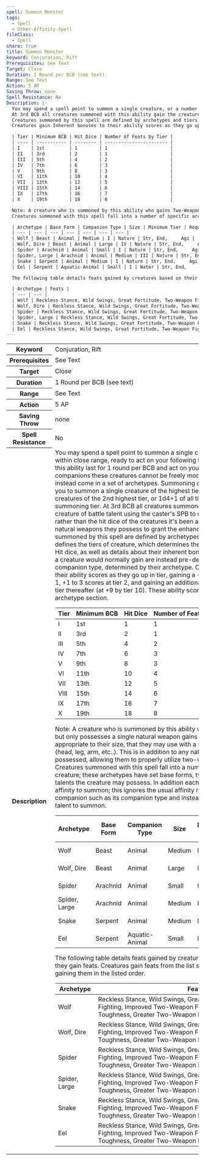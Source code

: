 ```yaml
---
spell: Summon Monster
tags:
  - Spell
  - Other-Affinity-Spell
fileClass:
  - Spell
share: true
title: Summon Monster
keyword: Conjuration, Rift
Prerequisites: See Text
Target: Close
Duration: 1 Round per BCB (see text)
Range: See Text
Action: 5 AP
Saving Throw: none
Spell Resistance: No
Description: |-
  You may spend a spell point to summon a single creature, or a number of creatures, within close range, ready to act on your following turn. Creatures summoned with this ability last for 1 round per BCB and act on your initiative. Unlike summoned companions these creatures cannot be freely modified with companion talents and instead come in a set of archetypes. Summoning a creature with this spell allows you to summon a single creature of the highest tier you may summon, 1d3 creatures of the 2nd highest tier, or 1d4+1 of all tiers below your 2nd highest summoning tier.
  At 3rd BCB all creatures summoned with this ability gain the creature of battle talent using the caster's SPB to determine the power of this talent rather than the hit dice of the creatures it's been applied to. The creature choses 2 natural weapons they possess to grant the enhancement bonus to.
  Creatures summoned by this spell are defined by archetypes and tiers. The following table defines the tiers of creature, which determines the minimum BCB to cast them, their Hit dice, as well as details about their inherent bonus progression. In addition feats a creature would normally gain are instead pre-determined based on their companion type, determined by their archetype.
  Creatures gain Inherent bonuses to their ability scores as they go up in tier, gaining a +1 to a single ability score at tier 1, +1 to 3 scores at tier 2, and gaining an additional +1 to all listed attributes every tier thereafter (at +9 by tier 10). These ability scores are listed in the creature's archetype section.

  | Tier | Minimum BCB | Hit Dice | Number of Feats by Tier |
  | ---- | ----------- | -------- | ----------------------- |
  | I    | 1st         | 1        | 1                       |
  | II   | 3rd         | 2        | 1                       |
  | III  | 5th         | 4        | 2                       |
  | IV   | 7th         | 6        | 3                       |
  | V    | 9th         | 8        | 3                       |
  | VI   | 11th        | 10       | 4                       |
  | VII  | 13th        | 12       | 5                       |
  | VIII | 15th        | 14       | 6                       |
  | IX   | 17th        | 16       | 7                       |
  | X    | 19th        | 18       | 8                       |

  Note: A creature who is summoned by this ability who gains Two-Weapon fighting but only possesses a single natural weapon gains a slam natural weapon appropriate to their size, that they may use with a single available appendage (head, leg, arm, etc..). This is in addition to any natural weapons they already possessed, allowing them to properly utilize two-weapon fighting.
  Creatures summoned with this spell fall into a number of specific archetypes of creature; these archetypes have set base forms, types, or any other specified talents the creature may possess. In addition each archetype requires its own affinity to summon; this ignores the usual affinity requirements of talents for a companion such as its companion type and instead only requires the listed affinity talent to summon.

  | Archetype | Base Form | Companion Type | Size | Minimum Tier | Required Affinity | Inherent Bonus Increases |
  | --- | --- | --- | --- | --- | --- | --- |
  | Wolf | Beast | Animal | Medium | I | Nature | Str, End,     Agi |
  | Wolf, Dire | Beast | Animal | Large | IV | Nature | Str, End,     Agi |
  | Spider | Arachnid | Animal | Small | I | Nature | Str, End,     Agi |
  | Spider, Large | Arachnid | Animal | Medium | III | Nature | Str, End,     Agi |
  | Snake | Serpent | Animal | Medium | I | Nature | Str, End,     Agi |
  | Eel | Serpent | Aquatic-Animal | Small | I | Water | Str, End,     Agi |

  The following table details feats gained by creatures based on their archetype as they gain feats. Creatures gain feats from the list starting from first to last on the list, gaining them in the listed order.

  | Archetype | Feats |
  | --- | --- |
  | Wolf | Reckless Stance, Wild Swings, Great Fortitude, Two-Weapon Fighting, Improved Two-Weapon Fighting, Lighting Reflexes, Toughness, Greater Two-Weapon Fighting. |
  | Wolf, Dire | Reckless Stance, Wild Swings, Great Fortitude, Two-Weapon Fighting, Improved Two-Weapon Fighting, Lighting Reflexes, Toughness, Greater Two-Weapon Fighting. |
  | Spider | Reckless Stance, Wild Swings, Great Fortitude, Two-Weapon Fighting, Improved Two-Weapon Fighting, Lighting Reflexes, Toughness, Greater Two-Weapon Fighting. |
  | Spider, Large | Reckless Stance, Wild Swings, Great Fortitude, Two-Weapon Fighting, Improved Two-Weapon Fighting, Lighting Reflexes, Toughness, Greater Two-Weapon Fighting. |
  | Snake | Reckless Stance, Wild Swings, Great Fortitude, Two-Weapon Fighting, Improved Two-Weapon Fighting, Lighting Reflexes, Toughness, Greater Two-Weapon Fighting. |
  | Eel | Reckless Stance, Wild Swings, Great Fortitude, Two-Weapon Fighting, Improved Two-Weapon Fighting, Lighting Reflexes, Toughness, Greater Two-Weapon Fighting. |
---
```


<p><span dir="ltr" style="overflow-x: auto;"><table><tbody><tr><th dir="ltr">Keyword</th><td dir="ltr">Conjuration, Rift</td></tr><tr><th dir="ltr">Prerequisites</th><td dir="ltr">See Text</td></tr><tr><th dir="ltr">Target</th><td dir="ltr">Close</td></tr><tr><th dir="ltr">Duration</th><td dir="ltr">1 Round per BCB (see text)</td></tr><tr><th dir="ltr">Range</th><td dir="ltr">See Text</td></tr><tr><th dir="ltr">Action</th><td dir="ltr">5 AP</td></tr><tr><th dir="ltr">Saving Throw</th><td dir="ltr">none</td></tr><tr><th dir="ltr">Spell Resistance</th><td dir="ltr">No</td></tr><tr><th dir="ltr">Description</th><td dir="ltr">You may spend a spell point to summon a single creature, or a number of creatures, within close range, ready to act on your following turn. Creatures summoned with this ability last for 1 round per BCB and act on your initiative. Unlike summoned companions these creatures cannot be freely modified with companion talents and instead come in a set of archetypes. Summoning a creature with this spell allows you to summon a single creature of the highest tier you may summon, 1d3 creatures of the 2nd highest tier, or 1d4+1 of all tiers below your 2nd highest summoning tier.
At 3rd BCB all creatures summoned with this ability gain the creature of battle talent using the caster's SPB to determine the power of this talent rather than the hit dice of the creatures it's been applied to. The creature choses 2 natural weapons they possess to grant the enhancement bonus to.
Creatures summoned by this spell are defined by archetypes and tiers. The following table defines the tiers of creature, which determines the minimum BCB to cast them, their Hit dice, as well as details about their inherent bonus progression. In addition feats a creature would normally gain are instead pre-determined based on their companion type, determined by their archetype.
Creatures gain Inherent bonuses to their ability scores as they go up in tier, gaining a +1 to a single ability score at tier 1, +1 to 3 scores at tier 2, and gaining an additional +1 to all listed attributes every tier thereafter (at +9 by tier 10). These ability scores are listed in the creature's archetype section.
<table>
<thead>
<tr>
<th dir="ltr">Tier</th>
<th dir="ltr">Minimum BCB</th>
<th dir="ltr">Hit Dice</th>
<th dir="ltr">Number of Feats by Tier</th>
</tr>
</thead>
<tbody>
<tr>
<td dir="ltr">I</td>
<td dir="ltr">1st</td>
<td dir="auto">1</td>
<td dir="auto">1</td>
</tr>
<tr>
<td dir="ltr">II</td>
<td dir="ltr">3rd</td>
<td dir="auto">2</td>
<td dir="auto">1</td>
</tr>
<tr>
<td dir="ltr">III</td>
<td dir="ltr">5th</td>
<td dir="auto">4</td>
<td dir="auto">2</td>
</tr>
<tr>
<td dir="ltr">IV</td>
<td dir="ltr">7th</td>
<td dir="auto">6</td>
<td dir="auto">3</td>
</tr>
<tr>
<td dir="ltr">V</td>
<td dir="ltr">9th</td>
<td dir="auto">8</td>
<td dir="auto">3</td>
</tr>
<tr>
<td dir="ltr">VI</td>
<td dir="ltr">11th</td>
<td dir="auto">10</td>
<td dir="auto">4</td>
</tr>
<tr>
<td dir="ltr">VII</td>
<td dir="ltr">13th</td>
<td dir="auto">12</td>
<td dir="auto">5</td>
</tr>
<tr>
<td dir="ltr">VIII</td>
<td dir="ltr">15th</td>
<td dir="auto">14</td>
<td dir="auto">6</td>
</tr>
<tr>
<td dir="ltr">IX</td>
<td dir="ltr">17th</td>
<td dir="auto">16</td>
<td dir="auto">7</td>
</tr>
<tr>
<td dir="ltr">X</td>
<td dir="ltr">19th</td>
<td dir="auto">18</td>
<td dir="auto">8</td>
</tr>
</tbody>
</table>
<p>Note: A creature who is summoned by this ability who gains Two-Weapon fighting but only possesses a single natural weapon gains a slam natural weapon appropriate to their size, that they may use with a single available appendage (head, leg, arm, etc..). This is in addition to any natural weapons they already possessed, allowing them to properly utilize two-weapon fighting.<br>
Creatures summoned with this spell fall into a number of specific archetypes of creature; these archetypes have set base forms, types, or any other specified talents the creature may possess. In addition each archetype requires its own affinity to summon; this ignores the usual affinity requirements of talents for a companion such as its companion type and instead only requires the listed affinity talent to summon.</p>
<table>
<thead>
<tr>
<th dir="ltr">Archetype</th>
<th dir="ltr">Base Form</th>
<th dir="ltr">Companion Type</th>
<th dir="ltr">Size</th>
<th dir="ltr">Minimum Tier</th>
<th dir="ltr">Required Affinity</th>
<th dir="ltr">Inherent Bonus Increases</th>
</tr>
</thead>
<tbody>
<tr>
<td dir="ltr">Wolf</td>
<td dir="ltr">Beast</td>
<td dir="ltr">Animal</td>
<td dir="ltr">Medium</td>
<td dir="ltr">I</td>
<td dir="ltr">Nature</td>
<td dir="ltr">Str, End,     Agi</td>
</tr>
<tr>
<td dir="ltr">Wolf, Dire</td>
<td dir="ltr">Beast</td>
<td dir="ltr">Animal</td>
<td dir="ltr">Large</td>
<td dir="ltr">IV</td>
<td dir="ltr">Nature</td>
<td dir="ltr">Str, End,     Agi</td>
</tr>
<tr>
<td dir="ltr">Spider</td>
<td dir="ltr">Arachnid</td>
<td dir="ltr">Animal</td>
<td dir="ltr">Small</td>
<td dir="ltr">I</td>
<td dir="ltr">Nature</td>
<td dir="ltr">Str, End,     Agi</td>
</tr>
<tr>
<td dir="ltr">Spider, Large</td>
<td dir="ltr">Arachnid</td>
<td dir="ltr">Animal</td>
<td dir="ltr">Medium</td>
<td dir="ltr">III</td>
<td dir="ltr">Nature</td>
<td dir="ltr">Str, End,     Agi</td>
</tr>
<tr>
<td dir="ltr">Snake</td>
<td dir="ltr">Serpent</td>
<td dir="ltr">Animal</td>
<td dir="ltr">Medium</td>
<td dir="ltr">I</td>
<td dir="ltr">Nature</td>
<td dir="ltr">Str, End,     Agi</td>
</tr>
<tr>
<td dir="ltr">Eel</td>
<td dir="ltr">Serpent</td>
<td dir="ltr">Aquatic-Animal</td>
<td dir="ltr">Small</td>
<td dir="ltr">I</td>
<td dir="ltr">Water</td>
<td dir="ltr">Str, End,     Agi</td>
</tr>
</tbody>
</table>
<p>The following table details feats gained by creatures based on their archetype as they gain feats. Creatures gain feats from the list starting from first to last on the list, gaining them in the listed order.</p>
<table>
<thead>
<tr>
<th dir="ltr">Archetype</th>
<th dir="ltr">Feats</th>
</tr>
</thead>
<tbody>
<tr>
<td dir="ltr">Wolf</td>
<td dir="ltr">Reckless Stance, Wild Swings, Great Fortitude, Two-Weapon Fighting, Improved Two-Weapon Fighting, Lighting Reflexes, Toughness, Greater Two-Weapon Fighting.</td>
</tr>
<tr>
<td dir="ltr">Wolf, Dire</td>
<td dir="ltr">Reckless Stance, Wild Swings, Great Fortitude, Two-Weapon Fighting, Improved Two-Weapon Fighting, Lighting Reflexes, Toughness, Greater Two-Weapon Fighting.</td>
</tr>
<tr>
<td dir="ltr">Spider</td>
<td dir="ltr">Reckless Stance, Wild Swings, Great Fortitude, Two-Weapon Fighting, Improved Two-Weapon Fighting, Lighting Reflexes, Toughness, Greater Two-Weapon Fighting.</td>
</tr>
<tr>
<td dir="ltr">Spider, Large</td>
<td dir="ltr">Reckless Stance, Wild Swings, Great Fortitude, Two-Weapon Fighting, Improved Two-Weapon Fighting, Lighting Reflexes, Toughness, Greater Two-Weapon Fighting.</td>
</tr>
<tr>
<td dir="ltr">Snake</td>
<td dir="ltr">Reckless Stance, Wild Swings, Great Fortitude, Two-Weapon Fighting, Improved Two-Weapon Fighting, Lighting Reflexes, Toughness, Greater Two-Weapon Fighting.</td>
</tr>
<tr>
<td dir="ltr">Eel</td>
<td dir="ltr">Reckless Stance, Wild Swings, Great Fortitude, Two-Weapon Fighting, Improved Two-Weapon Fighting, Lighting Reflexes, Toughness, Greater Two-Weapon Fighting.</td>
</tr>
</tbody>
</table></td></tr></tbody></table></span></p>